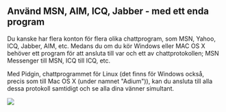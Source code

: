 

<div id="corps">

<h2>Använd MSN, AIM, ICQ, Jabber - med ett enda program</h2>

Du kanske har flera konton för flera olika chattprogram, som MSN, 
Yahoo, ICQ, Jabber, AIM, etc. Medans du om du kör Windows eller MAC 
OS X behöver ett program för att ansluta till var och ett av 
chattprotokollen; MSN Messenger till MSN, ICQ till ICQ, etc.

Med Pidgin, chattprogrammet för Linux (det finns för Windows 
också, precis som till Mac OS X (under namnet "Adium")), kan du 
ansluta till alla dessa protokoll samtidigt och se alla dina vänner 
simultant.

<img src="Images/gaim_im_services.png" />

</div>  
